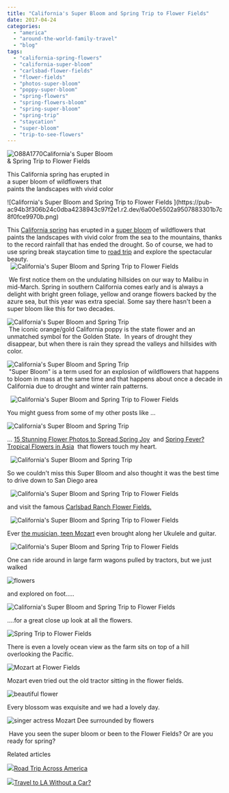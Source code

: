 ```yaml
---
title: "California's Super Bloom and Spring Trip to Flower Fields"
date: 2017-04-24
categories: 
  - "america"
  - "around-the-world-family-travel"
  - "blog"
tags: 
  - "california-spring-flowers"
  - "california-super-bloom"
  - "carlsbad-flower-fields"
  - "flower-fields"
  - "photos-super-bloom"
  - "poppy-super-bloom"
  - "spring-flowers"
  - "spring-flowers-bloom"
  - "spring-super-bloom"
  - "spring-trip"
  - "staycation"
  - "super-bloom"
  - "trip-to-see-flowers"
---
```


  
![O88A1770](https://pub-ac94b3f306b24c0dba4238943c97f2e1.r2.dev/6a00e5502a9507883301b7c8f0b793970b.jpg)California's Super Bloom  
& Spring Trip to Flower Fields   
  
This California spring has erupted in  
a super bloom of wildflowers that  
paints the landscapes with vivid color 

<!--more--> ![California's Super Bloom and Spring Trip to Flower Fields ](https://pub-ac94b3f306b24c0dba4238943c97f2e1.r2.dev/6a00e5502a9507883301b7c8f0fce9970b.png)  
This [California spring](http://soultravelers3new.local/2012/03/spring-fever-flowers-in-bloom.html "spring fever california super bloom") has erupted in a [super bloom](http://soultravelers3new.local/2011/07/beautiful-butterfly-flowers-and-family-travel.html "butterflies and flowers") of wildflowers that paints the landscapes with vivid color from the sea to the mountains, thanks to the record rainfall that has ended the drought. So of course, we had to use spring break staycation time to [road trip](http://soultravelers3new.local/2014/01/road-trip-usa-best-of-the-west.html "road trip isa") and explore the spectacular beauty.   
  ![California's Super Bloom and Spring Trip to Flower Fields ](https://pub-ac94b3f306b24c0dba4238943c97f2e1.r2.dev/6a00e5502a9507883301b7c8f0fcf7970b.png)

 We first notice them on the undulating hillsides on our way to Malibu in mid-March. Spring in southern California comes early and is always a delight with bright green foliage, yellow and orange flowers backed by the azure sea, but this year was extra special. Some say there hasn't been a super bloom like this for two decades. 

![California's Super Bloom and Spring Trip ](https://pub-ac94b3f306b24c0dba4238943c97f2e1.r2.dev/6a00e5502a9507883301bb099423a4970d.png)  
 The iconic orange/gold California poppy is the state flower and an unmatched symbol for the Golden State.  In years of drought they disappear, but when there is rain they spread the valleys and hillsides with color. 

![California's Super Bloom and Spring Trip ](https://pub-ac94b3f306b24c0dba4238943c97f2e1.r2.dev/6a00e5502a9507883301b8d27b701c970c.png)  
 "Super Bloom" is a term used for an explosion of wildflowers that happens to bloom in mass at the same time and that happens about once a decade in California due to drought and winter rain patterns. 

  ![California's Super Bloom and Spring Trip to Flower Fields ](https://pub-ac94b3f306b24c0dba4238943c97f2e1.r2.dev/6a00e5502a9507883301b8d27b62ae970c.png)

You might guess from some of my other posts like ...  
  
![California's Super Bloom and Spring Trip ](https://pub-ac94b3f306b24c0dba4238943c97f2e1.r2.dev/6a00e5502a9507883301b7c8f0fd55970b.png)  
  
... [15 Stunning Flower Photos to Spread Spring Joy](http://soultravelers3new.local/2014/03/15-stunning-flower-photos-to-spread-springs-joy.html "stunning spring flower photos")  and [Spring Fever? Tropical Flowers in Asia](http://soultravelers3new.local/2013/04/spring-fever-tropical-flowers-in-asia.html "tropical flowers in Asua")  that flowers touch my heart.  
  

  ![California's Super Bloom and Spring Trip ](https://pub-ac94b3f306b24c0dba4238943c97f2e1.r2.dev/6a00e5502a9507883301b7c8f0fd81970b.png)

So we couldn't miss this Super Bloom and also thought it was the best time to drive down to San Diego area

  ![California's Super Bloom and Spring Trip to Flower Fields ](https://pub-ac94b3f306b24c0dba4238943c97f2e1.r2.dev/6a00e5502a9507883301b7c8f0fd98970b.png)

and visit the famous [Carlsbad Ranch Flower Fields.](http://www.theflowerfields.com "flower fields") 

  ![California's Super Bloom and Spring Trip to Flower Fields ](https://pub-ac94b3f306b24c0dba4238943c97f2e1.r2.dev/6a00e5502a9507883301b7c8f0fe89970b.png)

Ever [the musician, teen Mozart](http://soultravelers3new.local/2015/02/teen-mozart-singing-red-carpet-grammys.html "Mozart Dee singer/actress") even brought along her Ukulele and guitar. 

  ![California's Super Bloom and Spring Trip to Flower Fields ](https://pub-ac94b3f306b24c0dba4238943c97f2e1.r2.dev/6a00e5502a9507883301b8d27b681c970c.png)

One can ride around in large farm wagons pulled by tractors, but we just walked

![flowers](https://pub-ac94b3f306b24c0dba4238943c97f2e1.r2.dev/6a00e5502a9507883301b8d27b683f970c.png)

and explored on foot..... 

![California's Super Bloom and Spring Trip to Flower Fields ](https://pub-ac94b3f306b24c0dba4238943c97f2e1.r2.dev/6a00e5502a9507883301bb099428cc970d.png)

....for a great close up look at all the flowers. 

![ Spring Trip to Flower Fields ](https://pub-ac94b3f306b24c0dba4238943c97f2e1.r2.dev/6a00e5502a9507883301b8d27b6873970c.png)

There is even a lovely ocean view as the farm sits on top of a hill overlooking the Pacific. 

![Mozart at  Flower Fields ](https://pub-ac94b3f306b24c0dba4238943c97f2e1.r2.dev/6a00e5502a9507883301b8d27b687d970c.png)

Mozart even tried out the old tractor sitting in the flower fields.   
  
![beautiful flower](https://pub-ac94b3f306b24c0dba4238943c97f2e1.r2.dev/6a00e5502a9507883301b8d27b6c61970c.png)  
  
Every blossom was exquisite and we had a lovely day.   
  
![singer actress Mozart Dee surrounded by flowers](https://pub-ac94b3f306b24c0dba4238943c97f2e1.r2.dev/6a00e5502a9507883301b8d27b6c8c970c.png)  
  
  
 Have you seen the super bloom or been to the Flower Fields? Or are you ready for spring?   
  

Related articles

[![](http://i.zemanta.com/354543600_80_80.jpg)](http://soultravelers3new.local/2015/07/road-trip-across-america.html)[Road Trip Across America](http://soultravelers3new.local/2015/07/road-trip-across-america.html)

[![](http://i.zemanta.com/355703992_80_80.jpg)](http://soultravelers3new.local/2015/08/travel-to-la-without-a-car-.html)[Travel to LA Without a Car?](http://soultravelers3new.local/2015/08/travel-to-la-without-a-car-.html)
